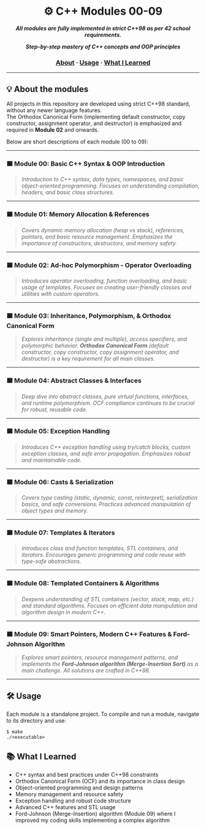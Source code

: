 <h1 align="center">
	⚙️ C++ Modules 00-09
</h1>

<p align="center">
	<b><i>All modules are fully implemented in strict C++98 as per 42 school requirements.</i></b>
</p>

<p align="center">
	<b><i>Step-by-step mastery of C++ concepts and OOP principles</i></b>
</p>

<h3 align="center">
	<a href="#-about-the-modules">About</a>
	<span> · </span>
	<a href="#-usage">Usage</a>
	<span> · </span>
	<a href="#-what-i-learned">What I Learned</a>
</h3>

---

## 💡 About the modules

All projects in this repository are developed using strict C++98 standard, without any newer language features.  
The Orthodox Canonical Form (implementing default constructor, copy constructor, assignment operator, and destructor) is emphasized and required in **Module 02** and onwards.

Below are short descriptions of each module (00 to 09):

---

### 🟦 Module 00: Basic C++ Syntax & OOP Introduction

> _Introduction to C++ syntax, data types, namespaces, and basic object-oriented programming. Focuses on understanding compilation, headers, and basic class structures._

---

### 🟦 Module 01: Memory Allocation & References

> _Covers dynamic memory allocation (heap vs stack), references, pointers, and basic resource management. Emphasizes the importance of constructors, destructors, and memory safety._

---

### 🟦 Module 02: Ad-hoc Polymorphism - Operator Overloading

> _Introduces operator overloading, function overloading, and basic usage of templates. Focuses on creating user-friendly classes and utilities with custom operators._

---

### 🟦 Module 03: Inheritance, Polymorphism, & Orthodox Canonical Form

> _Explores inheritance (single and multiple), access specifiers, and polymorphic behavior. **Orthodox Canonical Form** (default constructor, copy constructor, copy assignment operator, and destructor) is a key requirement for all main classes._

---

### 🟦 Module 04: Abstract Classes & Interfaces

> _Deep dive into abstract classes, pure virtual functions, interfaces, and runtime polymorphism. OCF compliance continues to be crucial for robust, reusable code._

---

### 🟦 Module 05: Exception Handling

> _Introduces C++ exception handling using try/catch blocks, custom exception classes, and safe error propagation. Emphasizes robust and maintainable code._

---

### 🟦 Module 06: Casts & Serialization

> _Covers type casting (static, dynamic, const, reinterpret), serialization basics, and safe conversions. Practices advanced manipulation of object types and memory._

---

### 🟦 Module 07: Templates & Iterators

> _Introduces class and function templates, STL containers, and iterators. Encourages generic programming and code reuse with type-safe abstractions._

---

### 🟦 Module 08: Templated Containers & Algorithms

> _Deepens understanding of STL containers (vector, stack, map, etc.) and standard algorithms. Focuses on efficient data manipulation and algorithm design in modern C++._

---

### 🟦 Module 09: Smart Pointers, Modern C++ Features & Ford-Johnson Algorithm

> _Explores smart pointers, resource management patterns, and implements the **Ford-Johnson algorithm (Merge-Insertion Sort)** as a main challenge. All solutions are crafted in C++98._

---

## 🛠️ Usage
Each module is a standalone project. To compile and run a module, navigate to its directory and use:

```shell
$ make
./<executable>
```

## 📚 What I Learned
- C++ syntax and best practices under C++98 constraints
- Orthodox Canonical Form (OCF) and its importance in class design
- Object-oriented programming and design patterns
- Memory management and resource safety
- Exception handling and robust code structure
- Advanced C++ features and STL usage
- Ford-Johnson (Merge-Insertion) algorithm (Module 09) where I improved my coding skills implementing a complex algorithm
